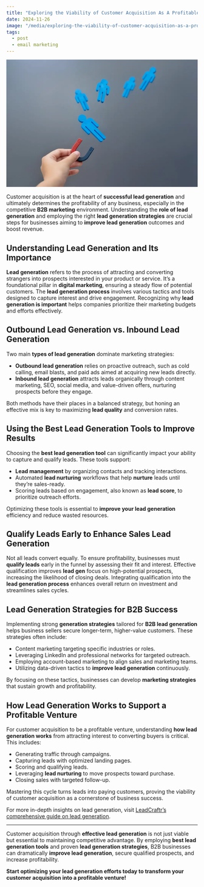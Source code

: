 ```yaml
---
title: "Exploring the Viability of Customer Acquisition As A Profitable Venture"
date: 2024-11-26
image: "/media/exploring-the-viability-of-customer-acquisition-as-a-profitable-venture.webp"
tags:
  - post
  - email marketing
---
```


![Exploring the Viability of Customer Acquisition As A Profitable Venture](/media/exploring-the-viability-of-customer-acquisition-as-a-profitable-venture.webp)

Customer acquisition is at the heart of **successful lead generation** and ultimately determines the profitability of any business, especially in the competitive **B2B marketing** environment. Understanding the **role of lead generation** and employing the right **lead generation strategies** are crucial steps for businesses aiming to **improve lead generation** outcomes and boost revenue.

## Understanding Lead Generation and Its Importance

**Lead generation** refers to the process of attracting and converting strangers into prospects interested in your product or service. It’s a foundational pillar in **digital marketing**, ensuring a steady flow of potential customers. The **lead generation process** involves various tactics and tools designed to capture interest and drive engagement. Recognizing why **lead generation is important** helps companies prioritize their marketing budgets and efforts effectively.

## Outbound Lead Generation vs. Inbound Lead Generation

Two main **types of lead generation** dominate marketing strategies:

- **Outbound lead generation** relies on proactive outreach, such as cold calling, email blasts, and paid ads aimed at acquiring new leads directly.
- **Inbound lead generation** attracts leads organically through content marketing, SEO, social media, and value-driven offers, nurturing prospects before they engage.

Both methods have their places in a balanced strategy, but honing an effective mix is key to maximizing **lead quality** and conversion rates.

## Using the Best Lead Generation Tools to Improve Results

Choosing the **best lead generation tool** can significantly impact your ability to capture and qualify leads. These tools support:

- **Lead management** by organizing contacts and tracking interactions.
- Automated **lead nurturing** workflows that help **nurture** leads until they’re sales-ready.
- Scoring leads based on engagement, also known as **lead score**, to prioritize outreach efforts.

Optimizing these tools is essential to **improve your lead generation** efficiency and reduce wasted resources.

## Qualify Leads Early to Enhance Sales Lead Generation

Not all leads convert equally. To ensure profitability, businesses must **qualify leads** early in the funnel by assessing their fit and interest. Effective qualification improves **lead gen** focus on high-potential prospects, increasing the likelihood of closing deals. Integrating qualification into the **lead generation process** enhances overall return on investment and streamlines sales cycles.

## Lead Generation Strategies for B2B Success

Implementing strong **generation strategies** tailored for **B2B lead generation** helps business sellers secure longer-term, higher-value customers. These strategies often include:

- Content marketing targeting specific industries or roles.
- Leveraging LinkedIn and professional networks for targeted outreach.
- Employing account-based marketing to align sales and marketing teams.
- Utilizing data-driven tactics to **improve lead generation** continuously.

By focusing on these tactics, businesses can develop **marketing strategies** that sustain growth and profitability.

## How Lead Generation Works to Support a Profitable Venture

For customer acquisition to be a profitable venture, understanding **how lead generation works** from attracting interest to converting buyers is critical. This includes:

- Generating traffic through campaigns.
- Capturing leads with optimized landing pages.
- Scoring and qualifying leads.
- Leveraging **lead nurturing** to move prospects toward purchase.
- Closing sales with targeted follow-up.

Mastering this cycle turns leads into paying customers, proving the viability of customer acquisition as a cornerstone of business success.

For more in-depth insights on lead generation, visit [LeadCraftr’s comprehensive guide on lead generation](https://leadcraftr.com/posts/lead-generation/).

---

Customer acquisition through **effective lead generation** is not just viable but essential to maintaining competitive advantage. By employing **best lead generation tools** and proven **lead generation strategies**, B2B businesses can dramatically **improve lead generation**, secure qualified prospects, and increase profitability.

**Start optimizing your lead generation efforts today to transform your customer acquisition into a profitable venture!**
